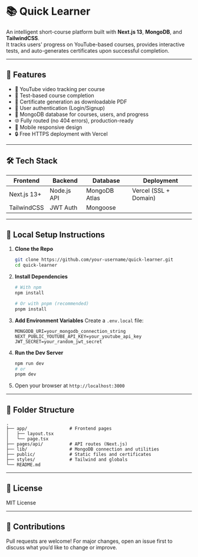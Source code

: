 
# 📚 Quick Learner

An intelligent short-course platform built with **Next.js 13**, **MongoDB**, and **TailwindCSS**.  
It tracks users' progress on YouTube-based courses, provides interactive tests, and auto-generates certificates upon successful completion.

---

## 🚀 Features

- 🎥 YouTube video tracking per course
- 🧠 Test-based course completion
- 🧾 Certificate generation as downloadable PDF
- 🔐 User authentication (Login/Signup)
- 💾 MongoDB database for courses, users, and progress
- 🌐 Fully routed (no 404 errors), production-ready
- 📱 Mobile responsive design
- 🔒 Free HTTPS deployment with Vercel

---

## 🛠️ Tech Stack

| Frontend     | Backend        | Database     | Deployment           |
|--------------|----------------|--------------|-----------------------|
| Next.js 13+  | Node.js API    | MongoDB Atlas| Vercel (SSL + Domain)|
| TailwindCSS  | JWT Auth       | Mongoose     |                       |

---

## 🧪 Local Setup Instructions

1. **Clone the Repo**
   ```bash
   git clone https://github.com/your-username/quick-learner.git
   cd quick-learner
   ```

2. **Install Dependencies**
   ```bash
   # With npm
   npm install

   # Or with pnpm (recommended)
   pnpm install
   ```

3. **Add Environment Variables**
   Create a `.env.local` file:
   ```
   MONGODB_URI=your_mongodb_connection_string
   NEXT_PUBLIC_YOUTUBE_API_KEY=your_youtube_api_key
   JWT_SECRET=your_random_jwt_secret
   ```

4. **Run the Dev Server**
   ```bash
   npm run dev
   # or
   pnpm dev
   ```

5. Open your browser at `http://localhost:3000`

---

## 📁 Folder Structure

```
.
├── app/                # Frontend pages
│   ├── layout.tsx
│   └── page.tsx
├── pages/api/          # API routes (Next.js)
├── lib/                # MongoDB connection and utilities
├── public/             # Static files and certificates
├── styles/             # Tailwind and globals
└── README.md
```

---

## 📜 License

MIT License

---

## 🤝 Contributions

Pull requests are welcome! For major changes, open an issue first to discuss what you’d like to change or improve.
